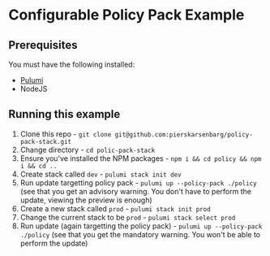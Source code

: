 # Configurable Policy Pack Example

## Prerequisites

You must have the following installed:

* [Pulumi](https://pulumi.com/docs/get-started)
* NodeJS

## Running this example

1. Clone this repo - `git clone git@github.com:pierskarsenbarg/policy-pack-stack.git`
1. Change directory - `cd polic-pack-stack`
1. Ensure you've installed the NPM packages - `npm i && cd policy && npm i && cd ..`
1. Create stack called `dev` - `pulumi stack init dev`
1. Run update targetting policy pack - `pulumi up --policy-pack ./policy` (see that you get an advisory warning. You don't have to perform the update, viewing the preview is enough)
1. Create a new stack called `prod` - `pulumi stack init prod`
1. Change the current stack to be `prod` - `pulumi stack select prod`
1. Run update (again targetting the policy pack) - `pulumi up --policy-pack ./policy` (see that you get the mandatory warning. You won't be able to perform the update)


